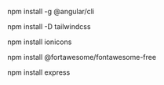 npm install -g @angular/cli

npm install -D tailwindcss

npm install ionicons

npm install @fortawesome/fontawesome-free

npm install express
